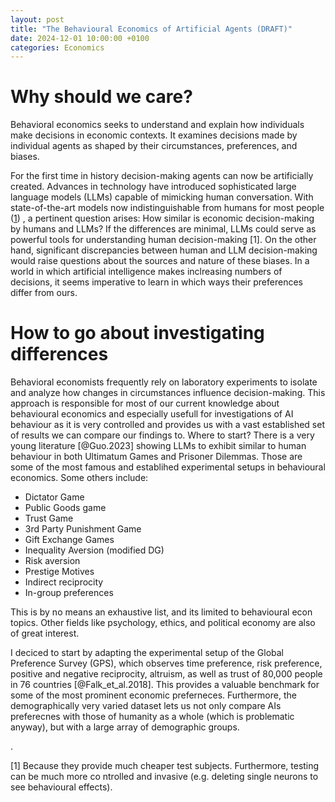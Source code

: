 ```yaml
---
layout: post
title: "The Behavioural Economics of Artificial Agents (DRAFT)"
date: 2024-12-01 10:00:00 +0100
categories: Economics
---
```


# Why should we care?
Behavioral economics seeks to understand and explain how individuals make decisions in economic contexts. It examines decisions made by individual agents as shaped by their circumstances, preferences, and biases.

For the first time in history decision-making agents can now be artificially created.
Advances in technology have introduced sophisticated large language models (LLMs) capable of mimicking human conversation. With state-of-the-art models now indistinguishable from humans for most people ([1](https://arxiv.org/abs/2405.08007)) , a pertinent question arises: How similar is economic decision-making by humans and LLMs? If the differences are minimal, LLMs could serve as powerful tools for understanding human decision-making [1]. On the other hand, significant discrepancies between human and LLM decision-making would raise questions about the sources and nature of these biases.
In a world in which artificial intelligence makes inclreasing numbers of decisions, it seems imperative to learn in which ways their preferences differ from ours. 

# How to go about investigating differences

Behavioral economists frequently rely on laboratory experiments to isolate and analyze how changes in circumstances influence decision-making. This approach is responsible for most of our current knowledge about behavioural economics and especially usefull for investigations of AI behaviour as it is very controlled and provides us with a vast established set of results we can compare our findings to. Where to start? 
There is a very young literature [@Guo.2023] showing LLMs to exhibit similar to human behaviour in both Ultimatum Games and Prisoner Dilemmas. Those are some of the most famous and establihed experimental setups in behavioural economics. Some others include: 
-  Dictator Game
-  Public Goods game 
-  Trust Game
-  3rd Party Punishment Game
-  Gift Exchange Games
-  Inequality Aversion (modified DG)
-  Risk aversion
-  Prestige Motives
-  Indirect reciprocity
-  In-group preferences

This is by no means an exhaustive list, and its limited to behavioural econ topics. Other fields like psychology, ethics, and political economy are also of great interest. 

I deciced to start by adapting the experimental setup of the Global Preference Survey (GPS), which observes time preference, risk preference, positive and negative reciprocity, altruism, as well as trust of 80,000 people in 76 countries [@Falk_et_al.2018]. This provides a valuable benchmark for some of the most prominent economic preferneces. Furthermore, the demographically very varied dataset lets us not only compare AIs preferecnes with those of humanity as a whole (which is problematic anyway), but with a large array of demographic groups. 








.







[1] Because they provide much cheaper test subjects. Furthermore, testing can be much more co ntrolled and invasive (e.g. deleting single neurons to see behavioural effects).